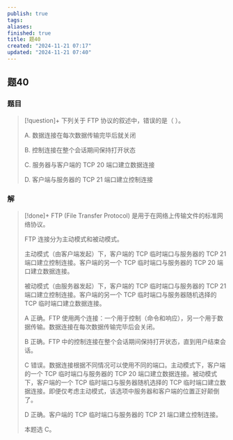 ```yaml
---
publish: true
tags: 
aliases: 
finished: true
title: 题40
created: "2024-11-21 07:17"
updated: "2024-11-21 07:40"
---
```

## 题40
### 题目
> [!question]+
> 下列关于 FTP 协议的叙述中，错误的是（ ）。
> 
> A. 数据连接在每次数据传输完毕后就关闭
> 
> B. 控制连接在整个会话期间保持打开状态
> 
> C. 服务器与客户端的 TCP 20 端口建立数据连接
> 
> D. 客户端与服务器的 TCP 21 端口建立控制连接
### 解
> [!done]+
> FTP (File Transfer Protocol) 是用于在网络上传输文件的标准网络协议。
> 
> FTP 连接分为主动模式和被动模式。
> 
> 主动模式（由客户端发起）下，客户端的 TCP 临时端口与服务器的 TCP 21 端口建立控制连接。客户端的另一个 TCP 临时端口与服务器的 TCP 20 端口建立数据连接。
> 
> 被动模式（由服务器发起）下，客户端的 TCP 临时端口与服务器的 TCP 21 端口建立控制连接。客户端的另一个 TCP 临时端口与服务器随机选择的 TCP 临时端口建立数据连接。
> 
> A 正确。FTP 使用两个连接：一个用于控制（命令和响应），另一个用于数据传输。数据连接在每次数据传输完毕后会关闭。
> 
> B 正确。FTP 中的控制连接在整个会话期间保持打开状态，直到用户结束会话。
> 
> C 错误。数据连接根据不同情况可以使用不同的端口。主动模式下，客户端的一个 TCP 临时端口与服务器的 TCP 20 端口建立数据连接。被动模式下，客户端的一个 TCP 临时端口与服务器随机选择的 TCP 临时端口建立数据连接。即便仅考虑主动模式，该选项中服务器和客户端的位置正好颠倒了。
> 
> D 正确。客户端的 TCP 临时端口与服务器的 TCP 21 端口建立控制连接。
> 
> 本题选 C。
